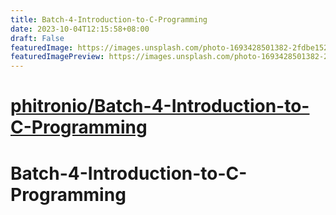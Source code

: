 ```yaml
---
title: Batch-4-Introduction-to-C-Programming
date: 2023-10-04T12:15:58+08:00
draft: False
featuredImage: https://images.unsplash.com/photo-1693428501382-2fdbe152af71?ixid=M3w0NjAwMjJ8MHwxfHJhbmRvbXx8fHx8fHx8fDE2OTYzOTI4OTh8&ixlib=rb-4.0.3
featuredImagePreview: https://images.unsplash.com/photo-1693428501382-2fdbe152af71?ixid=M3w0NjAwMjJ8MHwxfHJhbmRvbXx8fHx8fHx8fDE2OTYzOTI4OTh8&ixlib=rb-4.0.3
---
```


# [phitronio/Batch-4-Introduction-to-C-Programming](https://github.com/phitronio/Batch-4-Introduction-to-C-Programming)

# Batch-4-Introduction-to-C-Programming
